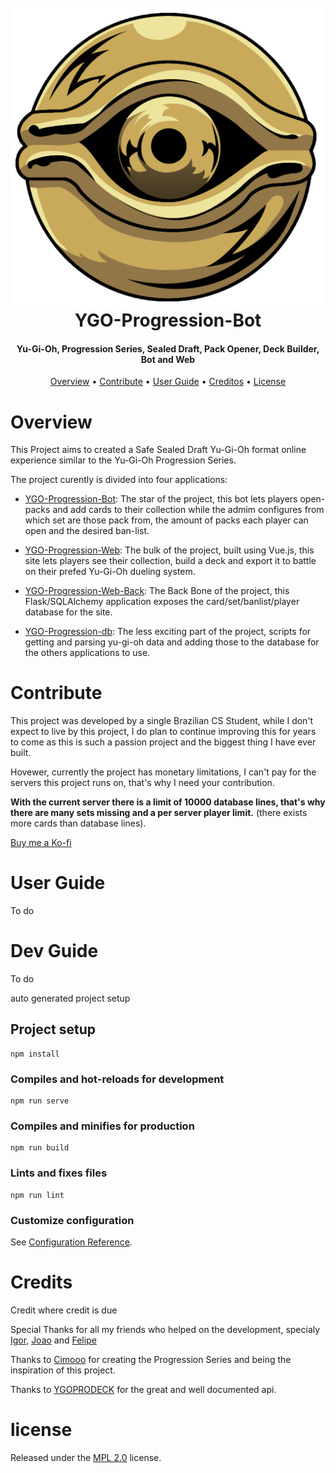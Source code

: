 <h1 align="center">
  <br>
    <img src="https://github.com/EMachad0/YGO-Prog-Web-Front/blob/main/src/assets/logo.png" alt="YGO-Prog-db">
  <br>
    YGO-Progression-Bot
  <br>
</h1>

<h4 align="center">Yu-Gi-Oh, Progression Series, Sealed Draft, Pack Opener, Deck Builder, Bot and Web</h4>

<p align="center">
  <a href="#overview">Overview</a>
  •
  <a href="#contribute">Contribute</a>
  •
  <a href="#user-guide">User Guide</a>
  •
  <a href="#credits">Creditos</a>
  •
  <a href="#license">License</a>
</p>

# Overview

This Project aims to created a Safe Sealed Draft Yu-Gi-Oh format online experience similar to the Yu-Gi-Oh Progression Series.

The project curently is divided into four applications:

* [YGO-Progression-Bot](https://github.com/EMachad0/YGO-Progression-Bot): The star of the project, this bot lets players open-packs and add cards to their collection while the admim configures from which set are those pack from, the amount of packs each player can open and the desired ban-list.

* [YGO-Progression-Web](https://github.com/EMachad0/YGO-Progression-Web): The bulk of the project, built using Vue.js, this site lets players see their collection, build a deck and export it to battle on their prefed Yu-Gi-Oh dueling system.

* [YGO-Progression-Web-Back](https://github.com/EMachad0/YGO-Progression-Web-Back): The Back Bone of the project, this Flask/SQLAlchemy application exposes the card/set/banlist/player database for the site. 

* [YGO-Progression-db](https://github.com/EMachad0/YGO-Progression-db): The less exciting part of the project, scripts for getting and parsing yu-gi-oh data and adding those to the database for the others applications to use.

# Contribute

This project was developed by a single Brazilian CS Student, while I don't expect to live by this project, I do plan to continue improving this for years to come as this is such a passion project and the biggest thing I have ever built.

Hovewer, currently the project has monetary limitations, I can't pay for the servers this project runs on, that's why I need your contribution.

**With the current server there is a limit of 10000 database lines, that's why there are many sets missing and a per server player limit.**
(there exists more cards than database lines).

[Buy me a Ko-fi](https://ko-fi.com/ygoprogressionbot)

# User Guide

To do

# Dev Guide

To do

auto generated project setup
## Project setup
```
npm install
```

### Compiles and hot-reloads for development
```
npm run serve
```

### Compiles and minifies for production
```
npm run build
```

### Lints and fixes files
```
npm run lint
```

### Customize configuration
See [Configuration Reference](https://cli.vuejs.org/config/).

# Credits

Credit where credit is due

Special Thanks for all my friends who helped on the development, specialy [Igor](https://github.com/IgorFroehner), [Joao](https://github.com/joao-frohlich) and [Felipe](https://github.com/Markhyz)

Thanks to [Cimooo](https://www.youtube.com/channel/UCrEMDvUyGV1p66Vf5P0O1pg) for creating the Progression Series and being the inspiration of this project.

Thanks to [YGOPRODECK](https://ygoprodeck.com/) for the great and well documented api.

# license

Released under the [MPL 2.0](https://www.mozilla.org/en-US/MPL/) license.
